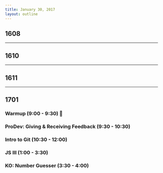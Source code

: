```yaml
---
title: January 30, 2017
layout: outline
---
```


## 1608

***

## 1610

***

## 1611

***

## 1701

### Warmup (9:00 - 9:30) :muscle:

### ProDev: Giving & Receiving Feedback (9:30 - 10:30)

### Intro to Git (10:30 - 12:00)

### JS III (1:00 - 3:30)

### KO: Number Guesser (3:30 - 4:00)

